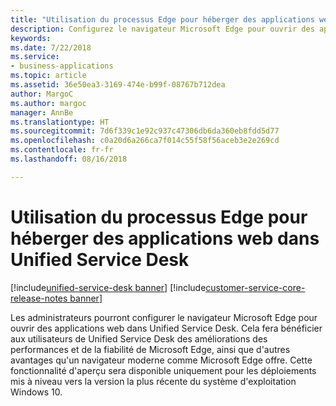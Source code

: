 ```yaml
---
title: "Utilisation du processus Edge pour héberger des applications web dans Unified Service Desk"
description: Configurez le navigateur Microsoft Edge pour ouvrir des applications web dans Unified Service Desk.
keywords: 
ms.date: 7/22/2018
ms.service:
- business-applications
ms.topic: article
ms.assetid: 36e50ea3-3169-474e-b99f-08767b712dea
author: MargoC
ms.author: margoc
manager: AnnBe
ms.translationtype: HT
ms.sourcegitcommit: 7d6f339c1e92c937c47306db6da360eb8fdd5d77
ms.openlocfilehash: c0a20d6a266ca7f014c55f58f56aceb3e2e269cd
ms.contentlocale: fr-fr
ms.lasthandoff: 08/16/2018

---
```


#  <a name="using-edge-process-for-hosting-web-applications-in-unified-service-desk"></a>Utilisation du processus Edge pour héberger des applications web dans Unified Service Desk

[!include[unified-service-desk banner](../../../includes/unified-service-desk.md)]
[!include[customer-service-core-release-notes banner](../../../includes/customer-service-core-release-notes.md)]




Les administrateurs pourront configurer le navigateur Microsoft Edge pour ouvrir des applications web dans Unified Service Desk. Cela fera bénéficier aux utilisateurs de Unified Service Desk des améliorations des performances et de la fiabilité de Microsoft Edge, ainsi que d'autres avantages qu'un navigateur moderne comme Microsoft Edge offre. Cette fonctionnalité d'aperçu sera disponible uniquement pour les déploiements mis à niveau vers la version la plus récente du système d'exploitation Windows 10.

